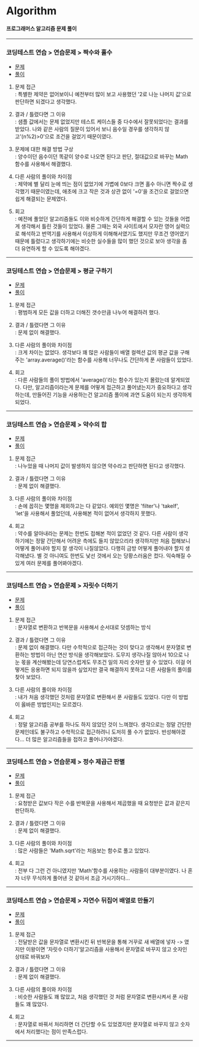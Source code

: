 # Algorithm

#### 프로그래머스 알고리즘 문제 풀이
---

### 코딩테스트 연습 > 연습문제 > 짝수와 홀수

* [문제](https://school.programmers.co.kr/learn/courses/30/lessons/12937)
* [풀이](https://github.com/Solution4904/Algorithm/blob/289e9ea897e3a9dcdf73980751906bb999084bef/app/src/main/java/com/solution/algorithm/%EC%A7%9D%EC%88%98%EC%99%80%20%ED%99%80%EC%88%98.kt)

1. 문제 접근  
   : 특별한 제약은 없어보이니 예전부터 많이 보고 사용했던 '2로 나눈 나머지 값'으로 판단하면 되겠다고 생각했다.

2. 결과 / 틀렸다면 그 이유  
   : 샘플 값에서는 문제 없었지만 테스트 케이스들 중 다수에서 잘못되었다는 결과를 받았다. 나와 같은 사람의 질문이 있어서 보니 음수일 경우를 생각하지 않고'(n%2)>0'으로 조건을 걸었기 때문이였다.

3. 문제에 대한 해결 방법 구상  
   : 양수이던 음수이던 똑같이 양수로 나오면 된다고 판단, 절대값으로 바꾸는 Math 함수를 사용해서 해결했다.

4. 다른 사람의 풀이와 차이점  
   : 제약에 별 달리 눈에 띄는 점이 없었기에 가볍에 0보다 크면 홀수 아니면 짝수로 생각했기 때문이였는데, 애초에 크고 작은 것과 상관 없이 '=0'을 조건으로 걸었으면 쉽게 해결되는 문제였다.

5. 회고  
   : 예전에 풀었던 알고리즘들도 이와 비슷하게 간단하게 해결할 수 있는 것들을 어렵게 생각해서 틀린 것들이 있었다. 물론 그때는 외국 사이트에서 모자란 영어 실력으로 해석하고 번역기를 사용해서 이상하게 이해해서였기도 했지만 무조건 영어였기 때문에 틀렸다고 생각하기에는 비슷한 실수들을 많이 했던 것으로 보아 생각을 좀 더 유연하게 할 수 있도록 해야겠다.

---

### 코딩테스트 연습 > 연습문제 > 평균 구하기

* [문제](https://school.programmers.co.kr/learn/courses/30/lessons/12944)
* [풀이](https://github.com/Solution4904/Algorithm/blob/debbcc18ab85964e7eb320ddbcfcbbe794af5ab1/app/src/main/java/com/solution/algorithm/%ED%8F%89%EA%B7%A0%20%EA%B5%AC%ED%95%98%EA%B8%B0.kt)

1. 문제 접근  
   : 평범하게 모든 값을 더하고 더해진 갯수만큼 나누어 해결하려 했다.

2. 결과 / 틀렸다면 그 이유  
   : 문제 없이 해결했다.

3. 다른 사람의 풀이와 차이점  
   : 크게 차이는 없었다. 생각보다 꽤 많은 사람들이 배열 컬렉션 값의 평균 값을 구해주는 'array.average()'라는 함수를 사용해 너무나도 간단하게 푼 사람들이 있었다.

4. 회고  
   : 다른 사람들의 풀이 방법에서 'average()'라는 함수가 있는지 몰랐는데 알게되었다. 다만, 알고리즘이라는게 문제를 어떻게 접근하고 풀어냈는지가 중요하다고 생각하는데, 만들어진 기능을 사용하는건 알고리즘 풀이에 과연 도움이 되는지 생각하게 되었다.

---

### 코딩테스트 연습 > 연습문제 > 약수의 합

* [문제](https://school.programmers.co.kr/learn/courses/30/lessons/12928)
* [풀이](https://github.com/Solution4904/Algorithm/blob/fe8755e220a0e5da85daefcd250e7d182fe72a6a/app/src/main/java/com/solution/algorithm/%EC%95%BD%EC%88%98%EC%9D%98%20%ED%95%A9.kt)

1. 문제 접근  
   : 나누었을 때 나머지 값이 발생하지 않으면 약수라고 판단하면 된다고 생각했다.

2. 결과 / 틀렸다면 그 이유  
   : 문제 없이 해결했다.

3. 다른 사람의 풀이와 차이점  
   : 손에 꼽히는 몇명을 제외하고는 다 같았다. 예외인 몇명은 'filter'나 'takeIf', 'let'을 사용해서 풀었던데, 사용해본 적이 없어서 생각하지 못했다.

4. 회고  
   : 약수를 알아내라는 문제는 한번도 접해본 적이 없었던 것 같다. 다른 사람이 생각하기에는 정말 간단해서 어려운 측에도 들지 않았으리라 생각하지만 처음 접해보니 어떻게 풀어내야 할지 잘 생각이 나질않았다. 다행히 금방 어떻게 풀어내야 할지 생각해냈다. 별 것 아니여도 한번도 낯선 것에서 오는 당황스러움은 컸다. 익숙해질 수 있게 여러 문제를 풀어봐야겠다.

---

### 코딩테스트 연습 > 연습문제 > 자릿수 더하기

* [문제](https://school.programmers.co.kr/learn/courses/30/lessons/12931)
* [풀이](https://github.com/Solution4904/Algorithm/blob/083b26444c0601e81fe2dffddfd889f7a995d13f/app/src/main/java/com/solution/algorithm/%EC%9E%90%EB%A6%BF%EC%88%98%20%EB%8D%94%ED%95%98%EA%B8%B0.kt)

1. 문제 접근  
   : 문자열로 변환하고 반복문을 사용해서 순서대로 덧셈하는 방식

2. 결과 / 틀렸다면 그 이유  
   : 문제 없이 해결했다. 다만 수학적으로 접근하는 것이 맞다고 생각해서 문자열로 변환하는 방법이 아닌 연산 방식을 생각해보았다. 도무지 생각나질 않아서 10으로 나눈 몫을 계산해봤는데 당연스럽게도 무조건 일의 자리 숫자만 알 수 있었다. 이걸 어떻게든 응용하면 되지 않을까 싶었지만 결국 해결하지 못하고 다른 사람들의 풀이를 찾아 보았다.

3. 다른 사람의 풀이와 차이점  
   : 내가 처음 생각했던 것처럼 문자열로 변환해서 푼 사람들도 있었다. 다만 이 방법이 옳바른 방법인지는 모르겠다.

4. 회고  
   : 정말 알고리즘 공부를 하나도 하지 않았던 것이 느껴졌다. 생각으로는 정말 간단한 문제인데도 불구하고 수학적으로 접근하려니 도저히 풀 수가 없었다. 반성해야겠다... 더 많은 알고리즘들을 접하고 풀어나가야겠다.

---

### 코딩테스트 연습 > 연습문제 > 정수 제곱근 판별

* [문제](https://school.programmers.co.kr/learn/courses/30/lessons/12934)
* [풀이](https://github.com/Solution4904/Algorithm/blob/1de0eaf658380c9108aa5cce9dc51e07cee8563b/app/src/main/java/com/solution/algorithm/%EC%A0%95%EC%88%98%20%EC%A0%9C%EA%B3%B1%EA%B7%BC%20%ED%8C%90%EB%B3%84.kt)

1. 문제 접근  
   : 요청받은 값보다 작은 수를 반복문을 사용해서 제곱했을 때 요청받은 값과 같은지 판단하자.

2. 결과 / 틀렸다면 그 이유  
   : 문제 없이 해결했다.

3. 다른 사람의 풀이와 차이점  
   : 많은 사람들은 'Math.sqrt'라는 처음보는 함수로 풀고 있었다. 

4. 회고  
   : 전부 다 그런 건 아니였지만 'Math'함수를 사용하는 사람들이 대부분이였다. 나 혼자 너무 무식하게 풀어낸 것 같아서 조금 거시기하다...

---

### 코딩테스트 연습 > 연습문제 > 자연수 뒤집어 배열로 만들기

* [문제](https://school.programmers.co.kr/learn/courses/30/lessons/12932)
* [풀이]()

1. 문제 접근  
   : 전달받은 값을 문자열로 변환시킨 뒤 반복문을 통해 거꾸로 새 배열에 넣자 -> 였지만 이왕이면 '자릿수 더하기'알고리즘을 사용해서 문자열로 바꾸지 않고 숫자인 상태로 바꿔보자

2. 결과 / 틀렸다면 그 이유  
   : 문제 없이 해결했다.

3. 다른 사람의 풀이와 차이점  
   : 비슷한 사람들도 꽤 많았고, 처음 생각했던 것 처럼 문자열로 변환시켜서 푼 사람들도 꽤 많았다.

4. 회고  
   : 문자열로 바꿔서 처리하면 더 간단할 수도 있었겠지만 문자열로 바꾸지 않고 숫자에서 처리했다는 점이 만족스럽다.

---
